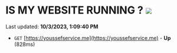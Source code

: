 # IS MY WEBSITE RUNNING ? [![](https://img.shields.io/static/v1?label=Sponsor&message=%E2%9D%A4&logo=GitHub&color=%23fe8e86)](https://github.com/sponsors/<username>)

Last updated: **10/3/2023, 1:09:40 PM**

- `GET` [https://youssefservice.me](https://youssefservice.me) - **Up** (828ms)
